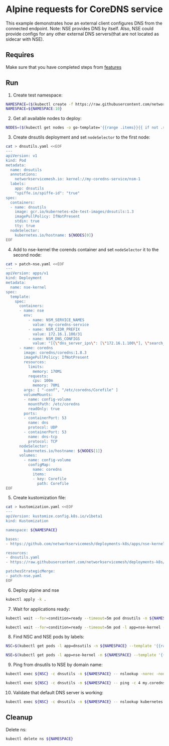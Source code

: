 # Alpine requests for CoreDNS service

This example demonstrates how an external client configures DNS from the connected endpoint. 
Note: NSE provides DNS by itself. Also, NSE could provide configs for any other external DNS servers(that are not located as sidecar with NSE).

## Requires

Make sure that you have completed steps from [features](../)

## Run

1. Create test namespace:
```bash
NAMESPACE=($(kubectl create -f https://raw.githubusercontent.com/networkservicemesh/deployments-k8s/e83510d91a2c17955b46574b23d376f30ddbf1f8/examples/features/namespace.yaml)[0])
NAMESPACE=${NAMESPACE:10}
```

2. Get all available nodes to deploy:
```bash
NODES=($(kubectl get nodes -o go-template='{{range .items}}{{ if not .spec.taints  }}{{index .metadata.labels "kubernetes.io/hostname"}} {{end}}{{end}}'))
```

3. Create dnsutils deployment and set `nodeSelector` to the first node:
```bash
cat > dnsutils.yaml <<EOF
---
apiVersion: v1
kind: Pod
metadata:
  name: dnsutils
  annotations:
    networkservicemesh.io: kernel://my-coredns-service/nsm-1
  labels:
    app: dnsutils
    "spiffe.io/spiffe-id": "true"
spec:
  containers:
  - name: dnsutils
    image: gcr.io/kubernetes-e2e-test-images/dnsutils:1.3
    imagePullPolicy: IfNotPresent
    stdin: true
    tty: true
  nodeSelector:
    kubernetes.io/hostname: ${NODES[0]}
EOF
```


4. Add to nse-kernel the corends container and set `nodeSelector` it to the second node:
```bash
cat > patch-nse.yaml <<EOF
---
apiVersion: apps/v1
kind: Deployment
metadata:
  name: nse-kernel
spec:
  template:
    spec:
      containers:
      - name: nse
        env:
          - name: NSM_SERVICE_NAMES
            value: my-coredns-service
          - name: NSM_CIDR_PREFIX
            value: 172.16.1.100/31
          - name: NSM_DNS_CONFIGS
            value: "[{\"dns_server_ips\": [\"172.16.1.100\"], \"search_domains\": [\"my.coredns.service\"]}]"
      - name: coredns
        image: coredns/coredns:1.8.3
        imagePullPolicy: IfNotPresent
        resources:
          limits:
            memory: 170Mi
          requests:
            cpu: 100m
            memory: 70Mi
        args: [ "-conf", "/etc/coredns/Corefile" ]
        volumeMounts:
        - name: config-volume
          mountPath: /etc/coredns
          readOnly: true
        ports:
        - containerPort: 53
          name: dns
          protocol: UDP
        - containerPort: 53
          name: dns-tcp
          protocol: TCP
      nodeSelector:
        kubernetes.io/hostname: ${NODES[1]}
      volumes:
        - name: config-volume
          configMap:
            name: coredns
            items:
            - key: Corefile
              path: Corefile
EOF
```

5. Create kustomization file:
```bash
cat > kustomization.yaml <<EOF
---
apiVersion: kustomize.config.k8s.io/v1beta1
kind: Kustomization

namespace: ${NAMESPACE}

bases:
- https://github.com/networkservicemesh/deployments-k8s/apps/nse-kernel?ref=e83510d91a2c17955b46574b23d376f30ddbf1f8

resources:
- dnsutils.yaml
- https://raw.githubusercontent.com/networkservicemesh/deployments-k8s/e83510d91a2c17955b46574b23d376f30ddbf1f8/examples/features/dns/coredns-config-map.yaml

patchesStrategicMerge:
- patch-nse.yaml
EOF
```

6. Deploy alpine and nse
```bash
kubectl apply -k .
```

7. Wait for applications ready:
```bash
kubectl wait --for=condition=ready --timeout=5m pod dnsutils -n ${NAMESPACE}
```
```bash
kubectl wait --for=condition=ready --timeout=5m pod -l app=nse-kernel -n ${NAMESPACE}
```

8. Find NSC and NSE pods by labels:
```bash
NSC=$(kubectl get pods -l app=dnsutils -n ${NAMESPACE} --template '{{range .items}}{{.metadata.name}}{{"\n"}}{{end}}')
```
```bash
NSE=$(kubectl get pods -l app=nse-kernel -n ${NAMESPACE} --template '{{range .items}}{{.metadata.name}}{{"\n"}}{{end}}')
```

9. Ping from dnsutils to NSE by domain name:
```bash
kubectl exec ${NSC} -c dnsutils -n ${NAMESPACE} -- nslookup -norec -nodef my.coredns.service
```
```bash
kubectl exec ${NSC} -c dnsutils -n ${NAMESPACE} -- ping -c 4 my.coredns.service
```

10. Validate that default DNS server is working:
```bash
kubectl exec ${NSC} -c dnsutils -n ${NAMESPACE} -- nslookup kubernetes.default
```

## Cleanup

Delete ns:
```bash
kubectl delete ns ${NAMESPACE}
```
